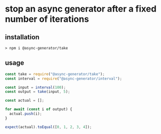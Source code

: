 # stop an async generator after a fixed number of iterations

## installation

```
> npm i @async-generator/take
```

## usage

```js
const take = require("@async-generator/take");
const interval = require("@async-generator/interval");

const input = interval(100);
const output = take(input, 5);

const actual = [];

for await (const i of output) {
  actual.push(i);
}

expect(actual).toEqual([0, 1, 2, 3, 4]);
```
